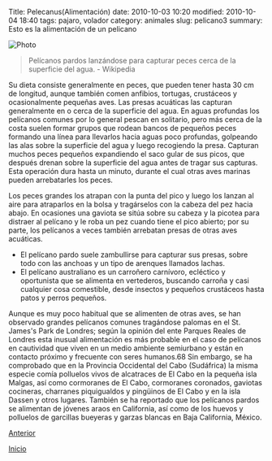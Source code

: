 Title: Pelecanus(Alimentación)
date: 2010-10-03 10:20
modified: 2010-10-04 18:40
tags: pajaro, volador
category: animales
slug: pelicano3
summary: Esto es la alimentación de un pelicano

![Photo]({attach}/images/pelicano4.jpg)
>Pelícanos pardos lanzándose para capturar peces cerca de la superficie del agua. - Wikipedia

Su dieta consiste generalmente en peces, que pueden tener hasta 30 cm de longitud, aunque también comen anfibios, tortugas, crustáceos y ocasionalmente pequeñas aves. Las presas acuáticas las capturan generalmente en o cerca de la superficie del agua. En aguas profundas los pelícanos comunes por lo general pescan en solitario, pero más cerca de la costa suelen formar grupos que rodean bancos de pequeños peces formando una línea para llevarlos hacia aguas poco profundas, golpeando las alas sobre la superficie del agua y luego recogiendo la presa. Capturan muchos peces pequeños expandiendo el saco gular de sus picos, que después drenan sobre la superficie del agua antes de tragar sus capturas. Esta operación dura hasta un minuto, durante el cual otras aves marinas pueden arrebatarles los peces.

Los peces grandes los atrapan con la punta del pico y luego los lanzan al aire para atraparlos en la bolsa y tragárselos con la cabeza del pez hacia abajo. En ocasiones una gaviota se sitúa sobre su cabeza y la picotea para distraer al pelícano y le roba un pez cuando tiene el pico abierto; por su parte, los pelícanos a veces también arrebatan presas de otras aves acuáticas.

* El pelícano pardo suele zambullirse para capturar sus presas, sobre todo con las anchoas​ y un tipo de arenques llamados lachas. 
* El pelícano australiano es un carroñero carnívoro, ecléctico y oportunista que se alimenta en vertederos, buscando carroña y casi cualquier cosa comestible, desde insectos y pequeños crustáceos hasta patos y perros pequeños.

Aunque es muy poco habitual que se alimenten de otras aves, se han observado grandes pelícanos comunes tragándose palomas en el St. James's Park de Londres; según la opinión del ente Parques Reales de Londres esta inusual alimentación es más probable en el caso de pelícanos en cautividad que viven en un medio ambiente semiurbano y están en contacto próximo y frecuente con seres humanos.68​ Sin embargo, se ha comprobado que en la Provincia Occidental del Cabo (Sudáfrica) la misma especie comía polluelos vivos de alcatraces de El Cabo en la pequeña isla Malgas, así como cormoranes de El Cabo, cormoranes coronados, gaviotas cocineras, charranes piquigualdos y pingüinos de El Cabo y en la isla Dassen y otros lugares. También se ha reportado que los pelícanos pardos se alimentan de jóvenes araos en California, así como de los huevos y polluelos de garcillas bueyeras y garzas blancas en Baja California, México. 

[Anterior]({filename}article3.md)

[Inicio]({filename}inicio.md)